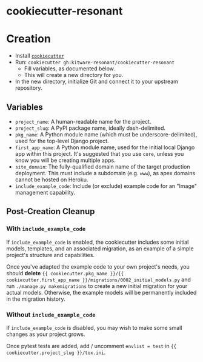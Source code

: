 # cookiecutter-resonant

# Creation
* Install [`cookiecutter`](https://pypi.org/project/cookiecutter/)
* Run: `cookiecutter gh:kitware-resonant/cookiecutter-resonant`
  * Fill variables, as documented below.
  * This will create a new directory for you.
* In the new directory, initialize Git and connect it to your upstream repository.

## Variables
* `project_name`: A human-readable name for the project.
* `project_slug`: A PyPI package name, ideally dash-delimited.
* `pkg_name`: A Python module name (which must be underscore-delimited), used for the top-level Django project.
* `first_app_name`: A Python module name, used for the initial local Django app within this project.
  It's suggested that you use `core`, unless you know you will be creating multiple apps.
* `site_domain`: The fully-qualified domain name of the target production deployment.
  This must include a subdomain (e.g. `www`), as apex domains cannot be hosted on Heroku.
* `include_example_code`: Include (or exclude) example code for an "Image" management capability.

## Post-Creation Cleanup

### With `include_example_code`

If `include_example_code` is enabled, the cookiecutter includes some initial models, templates,
and an associated migration, as an example of a simple project's structure and capabilities.

Once you've adapted the example code to your own project's needs, you should **delete**
`{{ cookiecutter.pkg_name }}/{{ cookiecutter.first_app_name }}/migrations/0002_initial_models.py` 
and run `./manage.py makemigrations` to create a new initial migration for your actual models.
Otherwise, the example models will be permanently included in the migration history.

### Without `include_example_code`

If `include_example_code` is disabled, you may wish to make some small changes as your project
grows.

Once pytest tests are added, add / uncomment `envlist = test` in
`{{ cookiecutter.project_slug }}/tox.ini`.
